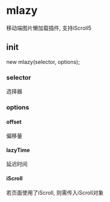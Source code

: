 # mlazy

移动端图片懒加载插件, 支持iScroll5

## init

new mlazy(selector, options);

### selector
选择器

### options

#### offset 
偏移量

#### lazyTime
延迟时间

#### iScroll
若页面使用了iScroll, 则需传入iScroll对象

